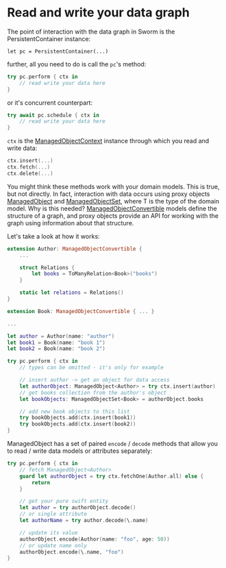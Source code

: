 # Read and write your data graph

The point of interaction with the data graph in Sworm is the PersistentContainer instance:

`let pc = PersistentContainer(...)`

further, all you need to do is call the `pc`'s method:

``` swift
try pc.perform { ctx in
    // read write your data here
}
```

or it's concurrent counterpart:

``` swift
try await pc.schedule { ctx in
    // read write your data here
}
```

`ctx` is the [ManagedObjectContext](/Sources/Sworm/Wrappers/ManagedObjectContext.swift) instance through which you read and write data:

``` swift
ctx.insert(...)
ctx.fetch(...)
ctx.delete(...)
```

You might think these methods work with your domain models. This is true, but not directly. In fact, interaction with data occurs using proxy objects [ManagedObject](/Sources/Sworm/Wrappers/ManagedObject.swift) and [ManagedObjectSet](/Sources/Sworm/Wrappers/ManagedObjectSet.swift), where T is the type of the domain model. Why is this needed? [ManagedObjectConvertible](/Sources/Sworm/ManagedObjectConvertible.swift) models define the structure of a graph, and proxy objects provide an API for working with the graph using information about that structure.

Let's take a look at how it works:

``` swift
extension Author: ManagedObjectConvertible {
    ...

    struct Relations {
        let books = ToManyRelation<Book>("books")
    }

    static let relations = Relations()
}

extension Book: ManagedObjectConvertible { ... }

...

let author = Author(name: "author")
let book1 = Book(name: "book 1")
let book2 = Book(name: "book 2")

try pc.perform { ctx in
    // types can be omitted - it's only for example

    // insert author -> get an object for data access
    let authorObject: ManagedObject<Author> = try ctx.insert(author)
    // get books collection from the author's object
    let bookObjects: ManagedObjectSet<Book> = authorObject.books

    // add new book objects to this list
    try bookObjects.add(ctx.insert(book1))
    try bookObjects.add(ctx.insert(book2))
}
```

ManagedObject has a set of paired `encode` / `decode` methods that allow you to read / write data models or attributes separately:

``` swift
try pc.perform { ctx in
    // fetch ManagedObject<Author>
    guard let authorObject = try ctx.fetchOne(Author.all) else {
        return
    }

    // get your pure swift entity
    let author = try authorObject.decode()
    // or single attribute
    let authorName = try author.decode(\.name)

    // update its value
    authorObject.encode(Author(name: "foo", age: 50))
    // or update name only
    authorObject.encode(\.name, "foo")
}
```
